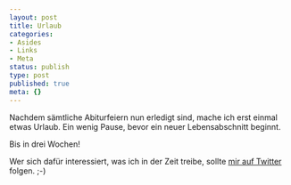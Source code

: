 ```yaml
---
layout: post
title: Urlaub
categories:
- Asides
- Links
- Meta
status: publish
type: post
published: true
meta: {}
---
```

Nachdem sämtliche Abiturfeiern nun erledigt sind, mache ich erst einmal etwas Urlaub. Ein wenig Pause, bevor ein neuer Lebensabschnitt beginnt.

Bis in drei Wochen!

Wer sich dafür interessiert, was ich in der Zeit treibe, sollte [mir auf Twitter](http://twitter.com/xartas) folgen. ;-)
